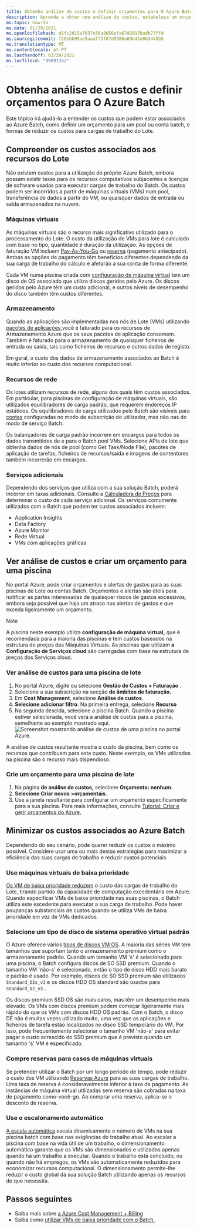 ```yaml
---
title: Obtenha análise de custos e definir orçamentos para O Azure Batch
description: Aprenda a obter uma análise de custos, estabeleça um orçamento e reduza os custos para os recursos de computação subjacentes e licenças de software usadas para executar as suas cargas de trabalho do Batch.
ms.topic: how-to
ms.date: 01/29/2021
ms.openlocfilehash: d1fc2d15a7037e56a8056efa67d2017badb77ffd
ms.sourcegitcommit: f28ebb95ae9aaaff3f87d8388a09b41e0b3445b5
ms.translationtype: MT
ms.contentlocale: pt-PT
ms.lasthandoff: 03/29/2021
ms.locfileid: "99091332"
---
```

# <a name="get-cost-analysis-and-set-budgets-for-azure-batch"></a>Obtenha análise de custos e definir orçamentos para O Azure Batch

Este tópico irá ajudá-lo a entender os custos que podem estar associados ao Azure Batch, como definir um orçamento para um pool ou conta batch, e formas de reduzir os custos para cargas de trabalho do Lote.

## <a name="understand-costs-associated-with-batch-resources"></a>Compreender os custos associados aos recursos do Lote

Não existem custos para a utilização do próprio Azure Batch, embora possam existir taxas para os recursos computativos subjacentes e licenças de software usadas para executar cargas de trabalho do Batch. Os custos podem ser incorridos a partir de máquinas virtuais (VMs) num pool, transferência de dados a partir do VM, ou quaisquer dados de entrada ou saída armazenados na nuvem.

### <a name="virtual-machines"></a>Máquinas virtuais

As máquinas virtuais são o recurso mais significativo utilizado para o processamento do Lote. O custo da utilização de VMs para lote é calculado com base no tipo, quantidade e duração da utilização. As opções de faturação VM incluem [Pay-As-You-Go](https://azure.microsoft.com/offers/ms-azr-0003p/) ou [reserva](../cost-management-billing/reservations/save-compute-costs-reservations.md) (pagamento antecipado). Ambas as opções de pagamento têm benefícios diferentes dependendo da sua carga de trabalho do cálculo e afetarão a sua conta de forma diferente.

Cada VM numa piscina criada com [configuração de máquina virtual](nodes-and-pools.md#virtual-machine-configuration) tem um disco de OS associado que utiliza discos geridos pelo Azure. Os discos geridos pelo Azure têm um custo adicional, e outros níveis de desempenho do disco também têm custos diferentes.

### <a name="storage"></a>Armazenamento

Quando as aplicações são implementadas nos nós de Lote (VMs) utilizando [pacotes de aplicações,](batch-application-packages.md)você é faturado para os recursos de Armazenamento Azure que os seus pacotes de aplicação consomem. Também é faturado para o armazenamento de quaisquer ficheiros de entrada ou saída, tais como ficheiros de recursos e outros dados de registo.

Em geral, o custo dos dados de armazenamento associados ao Batch é muito inferior ao custo dos recursos computacional.

### <a name="networking-resources"></a>Recursos de rede

Os lotes utilizam recursos de rede, alguns dos quais têm custos associados. Em particular, para piscinas de configuração de máquinas virtuais, são utilizados equilibradores de carga padrão, que requerem endereços IP estáticos. Os equilibradores de carga utilizados pelo Batch são visíveis para [contas](accounts.md#batch-accounts) configuradas no modo de subscrição do utilizador, mas não nas do modo de serviço Batch.

Os balançadores de carga padrão incorrem em encargos para todos os dados transmitidos de e para o Batch pool VMs. Selecione APIs de lote que obtenha dados de nós de pool (como Get Task/Node File), pacotes de aplicação de tarefas, ficheiros de recursos/saída e imagens de contentores também incorrerão em encargos.

### <a name="additional-services"></a>Serviços adicionais

Dependendo dos serviços que utiliza com a sua solução Batch, poderá incorrer em taxas adicionais. Consulte a [Calculadora de Preços](https://azure.microsoft.com/pricing/calculator/) para determinar o custo de cada serviço adicional. Os serviços comumente utilizados com o Batch que podem ter custos associados incluem:

- Application Insights
- Data Factory
- Azure Monitor
- Rede Virtual
- VMs com aplicações gráficas

## <a name="view-cost-analysis-and-create-a-budget-for-a-pool"></a>Ver análise de custos e criar um orçamento para uma piscina

No portal Azure, pode criar orçamentos e alertas de gastos para as suas piscinas de Lote ou contas Batch. Orçamentos e alertas são úteis para notificar as partes interessadas de quaisquer riscos de gastos excessivos, embora seja possível que haja um atraso nos alertas de gastos e que exceda ligeiramente um orçamento.

> [!NOTE]
> A piscina neste exemplo utiliza **configuração de máquina virtual,** que é recomendada para a maioria das piscinas e tem custos baseados na estrutura de preços das Máquinas Virtuais. As piscinas que utilizam **a Configuração de Serviços cloud** são carregadas com base na estrutura de preços dos Serviços cloud.

### <a name="view-cost-analysis-for-a-batch-pool"></a>Ver análise de custos para uma piscina de lote

1. No portal Azure, digite ou selecione **Gestão de Custos + Faturação** .
1. Selecione a sua subscrição na secção **de âmbitos de faturação.**
1. Em **Cost Management**, selecione **Análise de custos**.
1. **Selecione adicionar filtro**. Na primeira entrega, selecione **Recurso**
1. Na segunda descida, selecione a piscina Batch. Quando a piscina estiver selecionada, você verá a análise de custos para a piscina, semelhante ao exemplo mostrado aqui.
    ![Screenshot mostrando análise de custos de uma piscina no portal Azure.](./media/batch-budget/pool-cost-analysis.png)

A análise de custos resultante mostra o custo da piscina, bem como os recursos que contribuem para este custo. Neste exemplo, os VMs utilizados na piscina são o recurso mais dispendioso.

### <a name="create-a-budget-for-a-batch-pool"></a>Crie um orçamento para uma piscina de lote

1. Na página **de análise de custos,** selecione **Orçamento: nenhum**.
1. **Selecione Criar novos >orçamentais**.
1. Use a janela resultante para configurar um orçamento especificamente para a sua piscina. Para mais informações, consulte [Tutorial: Criar e gerir orçamentos do Azure.](../cost-management-billing/costs/tutorial-acm-create-budgets.md)

## <a name="minimize-costs-associated-with-azure-batch"></a>Minimizar os custos associados ao Azure Batch

Dependendo do seu cenário, pode querer reduzir os custos o máximo possível. Considere usar uma ou mais destas estratégias para maximizar a eficiência das suas cargas de trabalho e reduzir custos potenciais.

### <a name="use-low-priority-virtual-machines"></a>Use máquinas virtuais de baixa prioridade

[Os VM de baixa prioridade reduzem](batch-low-pri-vms.md) o custo das cargas de trabalho do Lote, tirando partido da capacidade de computação excedentária em Azure. Quando especificar VMs de baixa prioridade nas suas piscinas, o Batch utiliza este excedente para executar a sua carga de trabalho. Pode haver poupanças substanciais de custos quando se utiliza VMs de baixa prioridade em vez de VMs dedicados.

### <a name="select-a-standard-virtual-machine-os-disk-type"></a>Selecione um tipo de disco de sistema operativo virtual padrão

O Azure oferece vários [tipos de discos VM OS](../virtual-machines/disks-types.md). A maioria das séries VM tem tamanhos que suportam tanto o armazenamento premium como o armazenamento padrão. Quando um tamanho VM 's' é selecionado para uma piscina, o Batch configura discos de SO SSD premium. Quando o tamanho VM 'não-s' é selecionado, então o tipo de disco HDD mais barato e padrão é usado. Por exemplo, discos de SO SSD premium são utilizados `Standard_D2s_v3` e os discos HDD OS standard são usados para `Standard_D2_v3` .

Os discos premium SSD OS são mais caros, mas têm um desempenho mais elevado. Os VMs com discos premium podem começar ligeiramente mais rápido do que os VMs com discos HDD OS padrão. Com o Batch, o disco DE não é muitas vezes utilizado muito, uma vez que as aplicações e ficheiros de tarefa estão localizados no disco SSD temporário do VM. Por isso, pode frequentemente selecionar o tamanho VM 'não-s' para evitar pagar o custo acrescido do SSD premium que é previsto quando um tamanho 's' VM é especificado.

### <a name="purchase-reservations-for-virtual-machine-instances"></a>Compre reservas para casos de máquinas virtuais

Se pretender utilizar o Batch por um longo período de tempo, pode reduzir o custo dos VM utilizando [Reservas Azure](../cost-management-billing/reservations/save-compute-costs-reservations.md) para as suas cargas de trabalho. Uma taxa de reserva é consideravelmente inferior à taxa de pagamento. As instâncias de máquina virtual utilizadas sem reserva são cobradas na taxa de pagamento.como-você-go. Ao comprar uma reserva, aplica-se o desconto de reserva.

### <a name="use-automatic-scaling"></a>Use o escalonamento automático

[A escala automática](batch-automatic-scaling.md) escala dinamicamente o número de VMs na sua piscina batch com base nas exigências do trabalho atual. Ao escalar a piscina com base na vida útil de um trabalho, o dimensionamento automático garante que os VMs são dimensionados e utilizados apenas quando há um trabalho a executar. Quando o trabalho está concluído, ou quando não há empregos, os VMs são automaticamente reduzidos para economizar recursos computacional. O dimensionamento permite-lhe reduzir o custo global da sua solução Batch utilizando apenas os recursos de que necessita.

## <a name="next-steps"></a>Passos seguintes

- Saiba mais sobre [a Azure Cost Management + Billing](../cost-management-billing/cost-management-billing-overview.md)
- Saiba como [utilizar VMs de baixa prioridade com o Batch.](batch-low-pri-vms.md)
